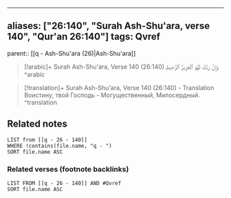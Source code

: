 
---
aliases: ["26:140", "Surah Ash-Shu'ara, verse 140", "Qur'an 26:140"]
tags: Qvref
---

parent:: [[q - Ash-Shu'ara (26)|Ash-Shu'ara]]

> [!arabic]+ Surah Ash-Shu'ara, Verse 140 (26:140)
> <span class="quran-arabic">وَإِنَّ رَبَّكَ لَهُوَ ٱلْعَزِيزُ ٱلرَّحِيمُ</span>
^arabic

> [!translation]+ Surah Ash-Shu'ara, Verse 140 (26:140) - Translation
> Воистину, твой Господь - Могущественный, Милосердный.
^translation



## Related notes
```dataview
LIST from [[q - 26 - 140]]
WHERE !contains(file.name, "q - ")
SORT file.name ASC
```

### Related verses (footnote backlinks)
```dataview
LIST FROM [[q - 26 - 140]] AND #Qvref
SORT file.name ASC
```

